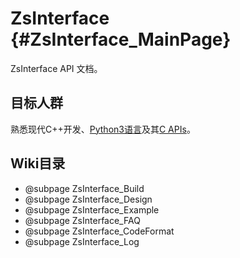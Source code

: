 # ZsInterface {#ZsInterface_MainPage}

ZsInterface API 文档。

## 目标人群
熟悉现代C++开发、[Python3语言](https://docs.python.org/zh-cn/3/)及其[C APIs](https://docs.python.org/zh-cn/3/c-api/stable.html#contents-of-limited-api)。

## Wiki目录
* @subpage ZsInterface_Build
* @subpage ZsInterface_Design
* @subpage ZsInterface_Example
* @subpage ZsInterface_FAQ
* @subpage ZsInterface_CodeFormat
* @subpage ZsInterface_Log
